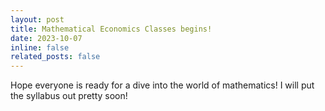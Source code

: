 ```yaml
---
layout: post
title: Mathematical Economics Classes begins!
date: 2023-10-07 
inline: false
related_posts: false
---
```


Hope everyone is ready for a dive into the world of mathematics! I will put the syllabus out pretty soon!
